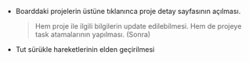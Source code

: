* Boarddaki projelerin üstüne tıklanınca proje detay sayfasının açılması.
    > Hem proje ile ilgili bilgilerin update edilebilmesi.
    > Hem de projeye task atamalarının yapılması. (Sonra)

* Tut sürükle hareketlerinin elden geçirilmesi